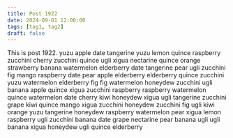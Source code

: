 ```yaml
---
title: Post 1922
date: 2024-09-01 12:00:00
tags: [tag1, tag2]
draft: false
---
```

This is post 1922.
yuzu
apple
date
tangerine
yuzu
lemon
quince
raspberry
zucchini
cherry
zucchini
quince
ugli
xigua
nectarine
quince
orange
strawberry
banana
watermelon
elderberry
date
tangerine
pear
ugli
zucchini
fig
mango
raspberry
date
pear
apple
elderberry
elderberry
quince
zucchini
yuzu
watermelon
elderberry
fig
fig
watermelon
honeydew
zucchini
ugli
banana
apple
quince
xigua
zucchini
raspberry
raspberry
watermelon
quince
watermelon
date
cherry
kiwi
honeydew
xigua
ugli
tangerine
zucchini
grape
kiwi
quince
mango
xigua
zucchini
honeydew
zucchini
fig
ugli
kiwi
orange
yuzu
tangerine
honeydew
raspberry
watermelon
pear
xigua
lemon
raspberry
ugli
zucchini
banana
date
grape
nectarine
pear
banana
ugli
ugli
banana
xigua
honeydew
ugli
quince
elderberry
